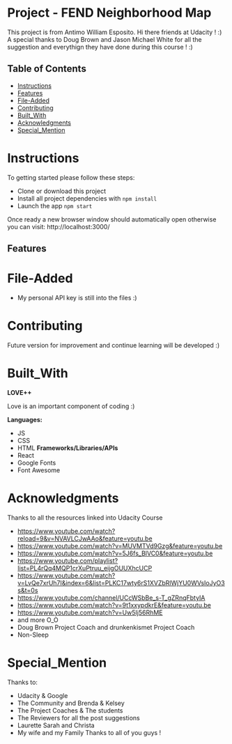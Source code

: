 # Project - FEND Neighborhood Map
This project is from Antimo William Esposito.
Hi there friends at Udacity ! :)
A special thanks to Doug Brown and Jason Michael White for all the suggestion and everythign they have done during this course ! :)

## Table of Contents
* [Instructions](#Instructions)
* [Features](#Features)
* [File-Added](#File-Added)
* [Contributing](#Contributing)
* [Built_With](#Built_With)
* [Acknowledgments](#Acknowledgments)
* [Special_Mention](#Special_Mention)


# Instructions
To getting started please follow these steps:

* Clone or download this project
* Install all project dependencies with `npm install`
* Launch the app `npm start`

Once ready a new browser window should automatically open otherwise you can visit: http://localhost:3000/


## Features


# File-Added


* My personal API key is still into the files :)


# Contributing
Future version for improvement and continue learning will be developed :)

# Built_With
**LOVE++**

Love is an important component of coding :)

**Languages:**
* JS
* CSS
* HTML
**Frameworks/Libraries/APIs**
* React
* Google Fonts
* Font Awesome

# Acknowledgments
Thanks to all the resources linked into Udacity Course
* https://www.youtube.com/watch?reload=9&v=NVAVLCJwAAo&feature=youtu.be
* https://www.youtube.com/watch?v=MUVMTVd9Gzg&feature=youtu.be
* https://www.youtube.com/watch?v=5J6fs_BlVC0&feature=youtu.be
* https://www.youtube.com/playlist?list=PL4rQq4MQP1crXuPtruu_eijgOUUXhcUCP
* https://www.youtube.com/watch?v=LvQe7xrUh7I&index=6&list=PLKC17wty6rS1XVZbRlWjYU0WVsIoJyO3s&t=0s
* https://www.youtube.com/channel/UCcWSbBe_s-T_gZRnqFbtyIA
* https://www.youtube.com/watch?v=9t1xxypdkrE&feature=youtu.be
* https://www.youtube.com/watch?v=Uw5Ij56RhME
* and more O_O
* Doug Brown Project Coach and drunkenkismet Project Coach
* Non-Sleep

# Special_Mention
Thanks to:
- Udacity & Google
- The Community and Brenda & Kelsey
- The Project Coaches & The students
- The Reviewers for all the post suggestions
- Laurette Sarah and Christa
- My wife and my Family
Thanks to all of you guys !
